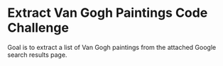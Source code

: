 # Extract Van Gogh Paintings Code Challenge

Goal is to extract a list of Van Gogh paintings from the attached Google search results page.

##
